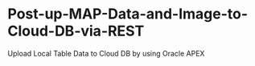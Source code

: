 # Post-up-MAP-Data-and-Image-to-Cloud-DB-via-REST
Upload Local Table Data to Cloud DB by using Oracle APEX
